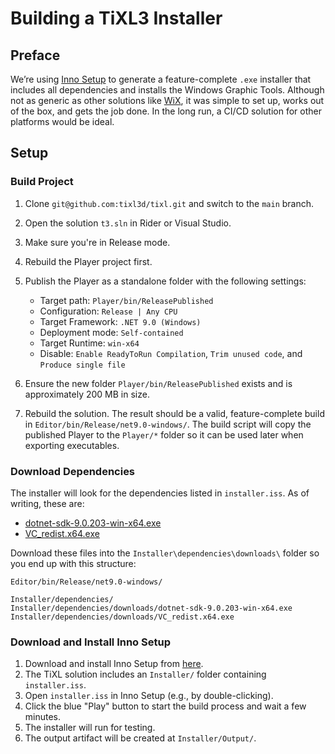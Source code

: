 # Building a TiXL3 Installer

## Preface

We’re using [Inno Setup](https://jrsoftware.org/isinfo.php) to generate a feature-complete `.exe` installer that includes all dependencies and installs the Windows Graphic Tools. Although not as generic as other solutions like [WiX](https://wixtoolset.org/), it was simple to set up, works out of the box, and gets the job done. In the long run, a CI/CD solution for other platforms would be ideal.

## Setup

### Build Project

1. Clone `git@github.com:tixl3d/tixl.git` and switch to the `main` branch.
2. Open the  solution `t3.sln` in Rider or Visual Studio.
3. Make sure you're in Release mode.
4. Rebuild the Player project first.
5. Publish the Player as a standalone folder with the following settings:

   * Target path: `Player/bin/ReleasePublished`
   * Configuration: `Release | Any CPU`
   * Target Framework: `.NET 9.0 (Windows)`
   * Deployment mode: `Self-contained`
   * Target Runtime: `win-x64`
   * Disable: `Enable ReadyToRun Compilation`, `Trim unused code`, and `Produce single file`
6. Ensure the new folder `Player/bin/ReleasePublished` exists and is approximately 200 MB in size.
7. Rebuild the solution. The result should be a valid, feature-complete build in `Editor/bin/Release/net9.0-windows/`. The build script will copy the published Player to the `Player/*` folder so it can be used later when exporting executables.

### Download Dependencies

The installer will look for the dependencies listed in `installer.iss`. As of writing, these are:

* [dotnet-sdk-9.0.203-win-x64.exe](https://dotnet.microsoft.com/en-us/download/dotnet/thank-you/sdk-9.0.203-windows-x64-installer)
* [VC\_redist.x64.exe](https://aka.ms/vs/17/release/vc_redist.x64.exe)

Download these files into the `Installer\dependencies\downloads\` folder so you end up with this structure:

```
Editor/bin/Release/net9.0-windows/

Installer/dependencies/
Installer/dependencies/downloads/dotnet-sdk-9.0.203-win-x64.exe
Installer/dependencies/downloads/VC_redist.x64.exe
```

### Download and Install Inno Setup

1. Download and install Inno Setup from [here](https://jrsoftware.org/isdl.php).
2. The TiXL solution includes an `Installer/` folder containing `installer.iss`.
3. Open `installer.iss` in Inno Setup (e.g., by double-clicking).
4. Click the blue "Play" button to start the build process and wait a few minutes.
5. The installer will run for testing.
6. The output artifact will be created at `Installer/Output/`.

